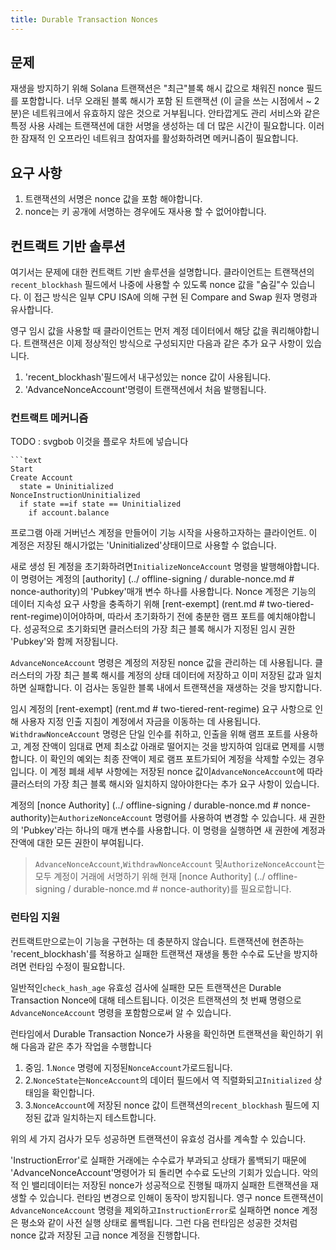```yaml
---
title: Durable Transaction Nonces
---
```


## 문제

재생을 방지하기 위해 Solana 트랜잭션은 "최근"블록 해시 값으로 채워진 nonce 필드를 포함합니다. 너무 오래된 블록 해시가 포함 된 트랜잭션 (이 글을 쓰는 시점에서 ~ 2 분)은 네트워크에서 유효하지 않은 것으로 거부됩니다. 안타깝게도 관리 서비스와 같은 특정 사용 사례는 트랜잭션에 대한 서명을 생성하는 데 더 많은 시간이 필요합니다. 이러한 잠재적 인 오프라인 네트워크 참여자를 활성화하려면 메커니즘이 필요합니다.

## 요구 사항

1. 트랜잭션의 서명은 nonce 값을 포함 해야합니다.
2. nonce는 키 공개에 서명하는 경우에도 재사용 할 수 없어야합니다.

## 컨트랙트 기반 솔루션

여기서는 문제에 대한 컨트랙트 기반 솔루션을 설명합니다. 클라이언트는 트랜잭션의`recent_blockhash` 필드에서 나중에 사용할 수 있도록 nonce 값을 "숨길"수 있습니다. 이 접근 방식은 일부 CPU ISA에 의해 구현 된 Compare and Swap 원자 명령과 유사합니다.

영구 임시 값을 사용할 때 클라이언트는 먼저 계정 데이터에서 해당 값을 쿼리해야합니다. 트랜잭션은 이제 정상적인 방식으로 구성되지만 다음과 같은 추가 요구 사항이 있습니다.

1. 'recent_blockhash'필드에서 내구성있는 nonce 값이 사용됩니다.
2. 'AdvanceNonceAccount'명령이 트랜잭션에서 처음 발행됩니다.

### 컨트랙트 메커니즘

TODO : svgbob 이것을 플로우 차트에 넣습니다

````text
```text
Start
Create Account
  state = Uninitialized
NonceInstructionUninitialized
  if state ==if state == Uninitialized
    if account.balance
````

프로그램 아래 거버넌스 계정을 만들어이 기능 시작을 사용하고자하는 클라이언트. 이 계정은 저장된 해시가없는 'Uninitialized'상태이므로 사용할 수 없습니다.

새로 생성 된 계정을 초기화하려면`InitializeNonceAccount` 명령을 발행해야합니다. 이 명령어는 계정의 \[authority\] (../ offline-signing / durable-nonce.md # nonce-authority)의 'Pubkey'매개 변수 하나를 사용합니다. Nonce 계정은 기능의 데이터 지속성 요구 사항을 충족하기 위해 \[rent-exempt\] (rent.md # two-tiered-rent-regime)이어야하며, 따라서 초기화하기 전에 충분한 램프 포트를 예치해야합니다. 성공적으로 초기화되면 클러스터의 가장 최근 블록 해시가 지정된 임시 권한 'Pubkey'와 함께 저장됩니다.

`AdvanceNonceAccount` 명령은 계정의 저장된 nonce 값을 관리하는 데 사용됩니다. 클러스터의 가장 최근 블록 해시를 계정의 상태 데이터에 저장하고 이미 저장된 값과 일치하면 실패합니다. 이 검사는 동일한 블록 내에서 트랜잭션을 재생하는 것을 방지합니다.

임시 계정의 \[rent-exempt\] (rent.md # two-tiered-rent-regime) 요구 사항으로 인해 사용자 지정 인출 지침이 계정에서 자금을 이동하는 데 사용됩니다. `WithdrawNonceAccount` 명령은 단일 인수를 취하고, 인출을 위해 램프 포트를 사용하고, 계정 잔액이 임대료 면제 최소값 아래로 떨어지는 것을 방지하여 임대료 면제를 시행합니다. 이 확인의 예외는 최종 잔액이 제로 램프 포트가되어 계정을 삭제할 수있는 경우입니다. 이 계정 폐쇄 세부 사항에는 저장된 nonce 값이`AdvanceNonceAccount`에 따라 클러스터의 가장 최근 블록 해시와 일치하지 않아야한다는 추가 요구 사항이 있습니다.

계정의 \[nonce Authority\] (../ offline-signing / durable-nonce.md # nonce-authority)는`AuthorizeNonceAccount` 명령어를 사용하여 변경할 수 있습니다. 새 권한의 'Pubkey'라는 하나의 매개 변수를 사용합니다. 이 명령을 실행하면 새 권한에 계정과 잔액에 대한 모든 권한이 부여됩니다.

> `AdvanceNonceAccount`,`WithdrawNonceAccount` 및`AuthorizeNonceAccount`는 모두 계정이 거래에 서명하기 위해 현재 \[nonce Authority\] (../ offline-signing / durable-nonce.md # nonce-authority)를 필요로합니다.

### 런타임 지원

컨트랙트만으로는이 기능을 구현하는 데 충분하지 않습니다. 트랜잭션에 현존하는 'recent_blockhash'를 적용하고 실패한 트랜잭션 재생을 통한 수수료 도난을 방지하려면 런타임 수정이 필요합니다.

일반적인`check_hash_age` 유효성 검사에 실패한 모든 트랜잭션은 Durable Transaction Nonce에 대해 테스트됩니다. 이것은 트랜잭션의 첫 번째 명령으로`AdvanceNonceAccount` 명령을 포함함으로써 알 수 있습니다.

런타임에서 Durable Transaction Nonce가 사용을 확인하면 트랜잭션을 확인하기 위해 다음과 같은 추가 작업을 수행합니다

1. 중임. 1.`Nonce` 명령에 지정된`NonceAccount`가로드됩니다.
2. 2.`NonceState`는`NonceAccount`의 데이터 필드에서 역 직렬화되고`Initialized` 상태임을 확인합니다.
3. 3.`NonceAccount`에 저장된 nonce 값이 트랜잭션의`recent_blockhash` 필드에 지정된 값과 일치하는지 테스트합니다.

위의 세 가지 검사가 모두 성공하면 트랜잭션이 유효성 검사를 계속할 수 있습니다.

'InstructionError'로 실패한 거래에는 수수료가 부과되고 상태가 롤백되기 때문에 'AdvanceNonceAccount'명령어가 되 돌리면 수수료 도난의 기회가 있습니다. 악의적 인 밸리데이터는 저장된 nonce가 성공적으로 진행될 때까지 실패한 트랜잭션을 재생할 수 있습니다. 런타임 변경으로 인해이 동작이 방지됩니다. 영구 nonce 트랜잭션이`AdvanceNonceAccount` 명령을 제외하고`InstructionError`로 실패하면 nonce 계정은 평소와 같이 사전 실행 상태로 롤백됩니다. 그런 다음 런타임은 성공한 것처럼 nonce 값과 저장된 고급 nonce 계정을 진행합니다.
